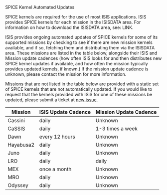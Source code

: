 SPICE Kernel Automated Updates

SPICE kernels are required for the use of most ISIS applications. ISIS provides SPICE kernels for each mission
in the ISISDATA area. For information on how to download the ISISDATA area, see: LINK. 

ISIS provides ongoing automated updates of SPICE kernels for some of its supported missions by checking to see if there are new mission kernels available, and if so, fetching them and distributing them via the ISISDATA area. These missions are listed
in the table below, alongside their ISIS and Mission update cadences (how often ISIS looks for and then distributes new
SPICE kernel updates if available, and how often the mission typically provides updated kernels, if known.) If the mission 
update cadence is unknown, please contact the mission for more information. 

Missions that are not listed in the table below are provided with a static set of SPICE kernels that are not automatically updated. If you would like to request that the kernels provided with ISIS for one of these missions be updated, please submit a ticket at  [new issue](https://github.com/USGS-Astrogeology/ISIS3/issues/new/choose).

| Mission     | ISIS Update Cadence | Mission Update Cadence |
| ----------- | ------------------- | ----------------------
| Cassini     |  daily              | Unknown |
| CaSSIS      |  daily              | 1-3 times a week |
| Dawn        |  every 12 hours     | Unknown |
| Hayabusa2   |  daily              | Unknown |
| Juno        |  daily              | Unknown |
| LRO         |  daily              | daily   |
| MEX         |  once a month       | Unknown |
| MRO         |  daily              | Unknown |
| Odyssey     |  daily              | Unknown |